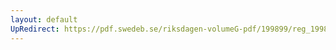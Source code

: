 ```yaml
---
layout: default
UpRedirect: https://pdf.swedeb.se/riksdagen-volumeG-pdf/199899/reg_199899/reg_199899_0151.pdf
---
```

